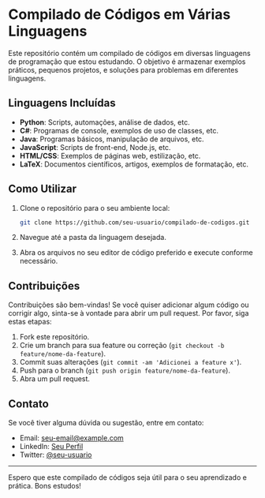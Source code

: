 # Compilado de Códigos em Várias Linguagens

Este repositório contém um compilado de códigos em diversas linguagens de programação que estou estudando. O objetivo é armazenar exemplos práticos, pequenos projetos, e soluções para problemas em diferentes linguagens.

## Linguagens Incluídas

- **Python**: Scripts, automações, análise de dados, etc.
- **C#**: Programas de console, exemplos de uso de classes, etc.
- **Java**: Programas básicos, manipulação de arquivos, etc.
- **JavaScript**: Scripts de front-end, Node.js, etc.
- **HTML/CSS**: Exemplos de páginas web, estilização, etc.
- **LaTeX**: Documentos científicos, artigos, exemplos de formatação, etc.


## Como Utilizar

1. Clone o repositório para o seu ambiente local:

    ```bash
    git clone https://github.com/seu-usuario/compilado-de-codigos.git
    ```

2. Navegue até a pasta da linguagem desejada.
3. Abra os arquivos no seu editor de código preferido e execute conforme necessário.

## Contribuições

Contribuições são bem-vindas! Se você quiser adicionar algum código ou corrigir algo, sinta-se à vontade para abrir um pull request. Por favor, siga estas etapas:

1. Fork este repositório.
2. Crie um branch para sua feature ou correção (`git checkout -b feature/nome-da-feature`).
3. Commit suas alterações (`git commit -am 'Adicionei a feature x'`).
4. Push para o branch (`git push origin feature/nome-da-feature`).
5. Abra um pull request.

## Contato

Se você tiver alguma dúvida ou sugestão, entre em contato:

- Email: seu-email@example.com
- LinkedIn: [Seu Perfil](https://www.linkedin.com/in/seu-perfil)
- Twitter: [@seu-usuario](https://twitter.com/seu-usuario)

---

Espero que este compilado de códigos seja útil para o seu aprendizado e prática. Bons estudos!
